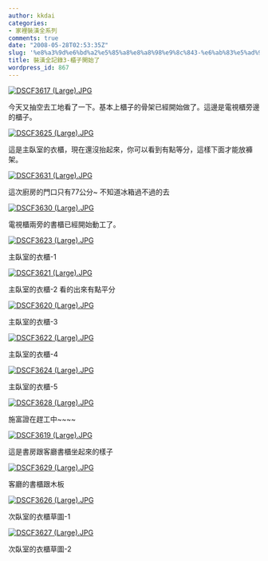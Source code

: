 ```yaml
---
author: kkdai
categories:
- 家裡裝潢全系列
comments: true
date: "2008-05-28T02:53:35Z"
slug: '%e8%a3%9d%e6%bd%a2%e5%85%a8%e8%a8%98%e9%8c%843-%e6%ab%83%e5%ad%90%e9%96%8b%e5%a7%8b%e4%ba%86'
title: 裝潢全記錄3-櫃子開始了
wordpress_id: 867
---
```


[![DSCF3617 (Large).JPG](http://farm4.static.flickr.com/3116/2528900902_3b00de3f7d.jpg)](http://www.flickr.com/photos/27643002@N00/2528900902/)

今天又抽空去工地看了一下。基本上櫃子的骨架已經開始做了。這邊是電視櫃旁邊的櫃子。


<!--more-->
 

[![DSCF3625 (Large).JPG](http://farm3.static.flickr.com/2406/2528085203_3feac5c9ca.jpg)](http://www.flickr.com/photos/27643002@N00/2528085203/)

這是主臥室的衣櫃，現在還沒抬起來，你可以看到有點等分，這樣下面才能放褲架。

[![DSCF3631 (Large).JPG](http://farm3.static.flickr.com/2318/2528084995_0906fbbb63.jpg)](http://www.flickr.com/photos/27643002@N00/2528084995/)

這次廚房的門口只有77公分~ 不知道冰箱過不過的去

[![DSCF3630 (Large).JPG](http://farm3.static.flickr.com/2058/2528084715_810e1cd28d.jpg)](http://www.flickr.com/photos/27643002@N00/2528084715/)

電視櫃兩旁的書櫃已經開始動工了。

[![DSCF3623 (Large).JPG](http://farm3.static.flickr.com/2132/2528903824_263be8fa28.jpg)](http://www.flickr.com/photos/27643002@N00/2528903824/)

主臥室的衣櫃-1

[![DSCF3621 (Large).JPG](http://farm3.static.flickr.com/2071/2528903610_b5b6469825.jpg)](http://www.flickr.com/photos/27643002@N00/2528903610/)

主臥室的衣櫃-2 看的出來有點平分

[![DSCF3620 (Large).JPG](http://farm3.static.flickr.com/2372/2528902706_899ddc302a.jpg)](http://www.flickr.com/photos/27643002@N00/2528902706/)

主臥室的衣櫃-3

[![DSCF3622 (Large).JPG](http://farm3.static.flickr.com/2258/2528902448_1988cf3e45.jpg)](http://www.flickr.com/photos/27643002@N00/2528902448/)

主臥室的衣櫃-4

[![DSCF3624 (Large).JPG](http://farm3.static.flickr.com/2417/2528082589_23bc7eea80.jpg)](http://www.flickr.com/photos/27643002@N00/2528082589/)

主臥室的衣櫃-5

[![DSCF3628 (Large).JPG](http://farm3.static.flickr.com/2396/2528903236_8a300bfbc6.jpg)](http://www.flickr.com/photos/27643002@N00/2528903236/)

施富證在趕工中~~~~

[![DSCF3619 (Large).JPG](http://farm3.static.flickr.com/2416/2528902994_db45d148a6.jpg)](http://www.flickr.com/photos/27643002@N00/2528902994/)

這是書房跟客廳書櫃坐起來的樣子

[](http://www.flickr.com/photos/27643002@N00/2528902706/)

[](http://www.flickr.com/photos/27643002@N00/2528902448/)

[![DSCF3629 (Large).JPG](http://farm3.static.flickr.com/2058/2528901940_bcd347c857.jpg)](http://www.flickr.com/photos/27643002@N00/2528901940/)

客廳的書櫃跟木板

[](http://www.flickr.com/photos/27643002@N00/2528082107/)

[![DSCF3626 (Large).JPG](http://farm3.static.flickr.com/2348/2528082107_d419d3a772.jpg)](http://www.flickr.com/photos/27643002@N00/2528082107/)

次臥室的衣櫃草圖-1

[![DSCF3627 (Large).JPG](http://farm4.static.flickr.com/3200/2528901194_80e4bb6741.jpg)](http://www.flickr.com/photos/27643002@N00/2528901194/)

次臥室的衣櫃草圖-2
